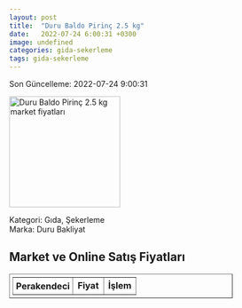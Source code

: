 ```yaml
---
layout: post
title:  "Duru Baldo Pirinç 2.5 kg"
date:   2022-07-24 6:00:31 +0300
image: undefined
categories: gida-sekerleme
tags: gida-sekerleme
---
```


Son Güncelleme: 2022-07-24 9:00:31

<img src="undefined" width="200" alt="Duru Baldo Pirinç 2.5 kg market fiyatları" />

Kategori: Gıda, Şekerleme
<br />
Marka: Duru Bakliyat

<h2>Market ve Online Satış Fiyatları</h2>

<table border="1" style="padding: 5px;width:80%;">
  <tr>
    <td style="padding: 5px;"><strong>Perakendeci</strong></td>
    <td><strong>Fiyat</strong></td>
    <td><strong>İşlem</strong></td>
  </tr>
  
</table>
